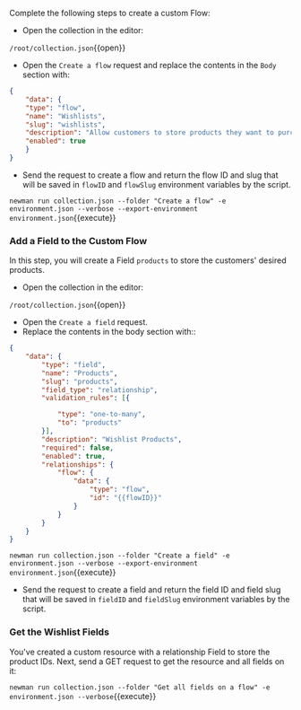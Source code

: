 Complete the following steps to create a custom Flow:

* Open the collection in the editor:

`/root/collection.json`{{open}}

* Open the `Create a flow` request and replace the contents in the `Body` section with:

```json
{
    "data": {
    "type": "flow",
    "name": "Wishlists",
    "slug": "wishlists",
    "description": "Allow customers to store products they want to purchase at a later date",
    "enabled": true
    }
}
```

* Send the request to create a flow and return the flow ID and slug that will be saved in `flowID` and `flowSlug` environment variables by the script.

`newman run collection.json --folder "Create a flow" -e environment.json --verbose --export-environment environment.json`{{execute}}

### Add a Field to the Custom Flow

In this step, you will create a Field `products` to store the customers' desired products.

* Open the collection in the editor:

`/root/collection.json`{{open}}

* Open the `Create a field` request.
* Replace the contents in the body section with::

```json
{
    "data": {
        "type": "field",
        "name": "Products",
        "slug": "products",
        "field_type": "relationship",
        "validation_rules": [{

            "type": "one-to-many",
            "to": "products"
        }],
        "description": "Wishlist Products",
        "required": false,
        "enabled": true,
        "relationships": {
            "flow": {
                "data": {
                    "type": "flow",
                    "id": "{{flowID}}"
                }
            }
        }
    }
}
```

`newman run collection.json --folder "Create a field" -e environment.json --verbose --export-environment environment.json`{{execute}}

* Send the request to create a field and return the field ID and field slug that will be saved in `fieldID` and `fieldSlug` environment variables by the script.

### Get the Wishlist Fields

You've created a custom resource with a relationship Field to store the product IDs. Next, send a GET request to get the resource and all fields on it:

`newman run collection.json --folder "Get all fields on a flow" -e environment.json --verbose`{{execute}}
